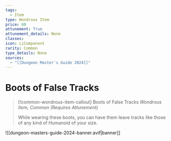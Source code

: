 ```yaml
---
tags:
  - Item
type: Wondrous Item
price: 60
attunement: True
attunement_details: None
classes:
icon: LiComponent
rarity: Common
type_details: None
sources: 
  - "[[Dungeon Master's Guide 2024]]"
---
```

# Boots of False Tracks
>[!common-wondrous-item-callout] Boots of False Tracks
>_Wondrous Item, Common (Requires Attunement)_
>
>While wearing these boots, you can have them leave tracks like those of any kind of Humanoid of your size.
>


![[dungeon-masters-guide-2024-banner.avif|banner]]